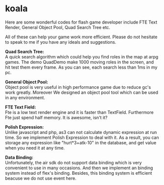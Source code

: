 koala
=====

Here are some wonderful codes for flash game developer include FTE Text Render, General Object Pool, Quad Search Tree etc.

All of these can help your game work more efficient. Please do not hesitate to speak to me if you have any ideals and suggestions.

<b>Quad Search Tree:<br /></b>
   A quick search algorithm which could help you find roles in the map at arpg games.
   The demo QuadDemo make 1000 moving roles in the screen, and hit test them every frame. As you can see, each search less than 1ms in my pc.
   
<b>General Object Pool:<br /></b>
  Object pool is very useful in high performance game due to reduce gc's work greatly. Moreover We designed an object pool tool which can be used in any environment.
   
<b>FTE Text Field:<br /></b>
  Fte is a low text render engine and it is faster than TextField. Furthermore Fte just spend half memory. It is awesome, isn't it?

<b>Polish Expression:<br /></b>
  Unlike javascript and php, as3 can not calculate dynamic expression at run time. So we implement Polish Expression to deal with it. As a result, you can storage any expression like "hurt*3+atk-10" in the database, and get value when you need it at any time.
  
<b>Data Binding:<br /></b>
  Unfortunately, the air sdk do not support data binding which is very convenient to use in many occasions. And then we implement an binding system instead of flex's binding. Besides, this binding system is efficient beacuse we do not use event here.
